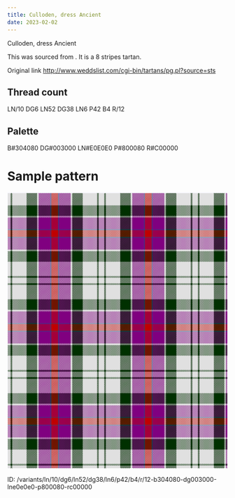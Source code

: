 ```yaml
---
title: Culloden, dress Ancient
date: 2023-02-02
---
```

Culloden, dress Ancient

This was sourced from <no value>.  It is a 8 stripes tartan.

Original link http://www.weddslist.com/cgi-bin/tartans/pg.pl?source=sts

## Thread count
LN/10 DG6 LN52 DG38 LN6 P42 B4 R/12

## Palette
B#304080 DG#003000 LN#E0E0E0 P#800080 R#C00000

# Sample pattern

![Tartan detail](tartan.png "LN/10 DG6 LN52 DG38 LN6 P42 B4 R/12 tartan")

ID: /variants/ln/10/dg6/ln52/dg38/ln6/p42/b4/r/12-b304080-dg003000-lne0e0e0-p800080-rc00000
